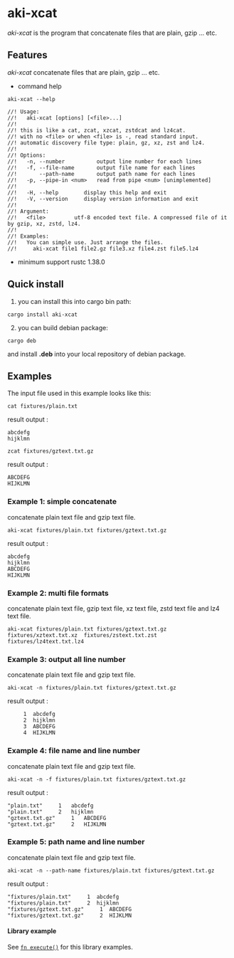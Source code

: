 # aki-xcat

*aki-xcat* is the program that concatenate files that are plain, gzip ... etc.

## Features

*aki-xcat*  concatenate files that are plain, gzip ... etc.

* command help

```text
aki-xcat --help
```

```
//! Usage:
//!   aki-xcat [options] [<file>...]
//! 
//! this is like a cat, zcat, xzcat, zstdcat and lz4cat.
//! with no <file> or when <file> is -, read standard input.
//! automatic discovery file type: plain, gz, xz, zst and lz4.
//! 
//! Options:
//!   -n, --number          output line number for each lines
//!   -f, --file-name       output file name for each lines
//!       --path-name       output path name for each lines
//!   -p, --pipe-in <num>   read from pipe <num> [unimplemented]
//! 
//!   -H, --help        display this help and exit
//!   -V, --version     display version information and exit
//! 
//! Argument:
//!   <file>         utf-8 encoded text file. A compressed file of it by gzip, xz, zstd, lz4.
//! 
//! Examples:
//!   You can simple use. Just arrange the files.
//!     aki-xcat file1 file2.gz file3.xz file4.zst file5.lz4
```

* minimum support rustc 1.38.0

## Quick install

1. you can install this into cargo bin path:

```
cargo install aki-xcat
```

2. you can build debian package:

```
cargo deb
```

and install **.deb** into your local repository of debian package.

## Examples

The input file used in this example looks like this:

```
cat fixtures/plain.txt
```
result output :
```
abcdefg
hijklmn
```

```
zcat fixtures/gztext.txt.gz
```
result output :
```
ABCDEFG
HIJKLMN
```

### Example 1: simple concatenate

concatenate plain text file and gzip text file.
```
aki-xcat fixtures/plain.txt fixtures/gztext.txt.gz
```
result output :
```
abcdefg
hijklmn
ABCDEFG
HIJKLMN
```

### Example 2: multi file formats

concatenate plain text file, gzip text file, xz text file, zstd text file and lz4 text file.
```
aki-xcat fixtures/plain.txt fixtures/gztext.txt.gz fixtures/xztext.txt.xz  fixtures/zstext.txt.zst fixtures/lz4text.txt.lz4
```

### Example 3: output all line number

concatenate plain text file and gzip text file.
```
aki-xcat -n fixtures/plain.txt fixtures/gztext.txt.gz
```
result output :
```
     1  abcdefg
     2  hijklmn
     3  ABCDEFG
     4  HIJKLMN
```

### Example 4: file name and line number

concatenate plain text file and gzip text file.
```
aki-xcat -n -f fixtures/plain.txt fixtures/gztext.txt.gz
```
result output :
```
"plain.txt"     1   abcdefg
"plain.txt"     2   hijklmn
"gztext.txt.gz"     1   ABCDEFG
"gztext.txt.gz"     2   HIJKLMN
```

### Example 5: path name and line number

concatenate plain text file and gzip text file.
```
aki-xcat -n --path-name fixtures/plain.txt fixtures/gztext.txt.gz
```
result output :
```
"fixtures/plain.txt"     1  abcdefg
"fixtures/plain.txt"     2  hijklmn
"fixtures/gztext.txt.gz"     1  ABCDEFG
"fixtures/gztext.txt.gz"     2  HIJKLMN
```

#### Library example

See [`fn execute()`] for this library examples.

[`fn execute()`]: crate::execute
